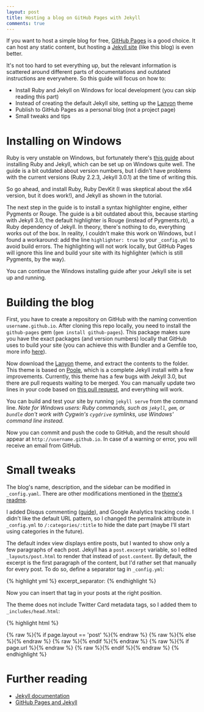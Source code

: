```yaml
---
layout: post
title: Hosting a blog on GitHub Pages with Jekyll
comments: true
---
```


If you want to host a simple blog for free, [GitHub Pages](https://pages.github.com/) is a good choice. It can host any static content, but hosting a [Jekyll site](http://jekyllrb.com/) (like this blog) is even better.

It's not too hard to set everything up, but the relevant information is scattered around different parts of documentations and outdated instructions are everywhere. So this guide will focus on how to:

- Install Ruby and Jekyll on Windows for local development (you can skip reading this part)
- Instead of creating the default Jekyll site, setting up the [Lanyon](https://github.com/poole/lanyon) theme
- Publish to GitHub Pages as a personal blog (not a project page)
- Small tweaks and tips

<!--more-->

# Installing on Windows
Ruby is very unstable on Windows, but fortunately there's [this guide](http://jekyll-windows.juthilo.com/) about installing Ruby and Jekyll, which can be set up on Windows quite well.
The guide is a bit outdated about version numbers, but I didn't have problems with the current versions (Ruby 2.2.3, Jekyll 3.0.1) at the time of writing this.

So go ahead, and install Ruby, Ruby DevKit (I was skeptical about the x64 version, but it does work!), and Jekyll as shown in the tutorial.

The next step in the guide is to install a syntax highlighter engine, either Pygments or Rouge. The guide is a bit outdated about this, because starting with Jekyll 3.0, the default highlighter is Rouge (instead of Pygments.rb), a Ruby dependency of Jekyll. In theory, there's nothing to do, everything works out of the box. In reality, I couldn't make this work on Windows, but I found a workaround: add the line `highlighter: true` to your `_config.yml` to avoid build errors. The highlighting will not work locally, but GitHub Pages will ignore this line and build your site with its highlighter (which is still Pygments, by the way). 

You can continue the Windows installing guide after your Jekyll site is set up and  running. 

# Building the blog

First, you have to create a repository on GitHub with the naming convention `username.github.io`. After cloning this repo locally, you need to install the `github-pages` gem (`gem install github-pages`). This package makes sure you have the exact packages (and version numbers) locally that GitHub uses to build your site (you can achieve this with Bundler and a Gemfile too, more info [here](https://help.github.com/articles/using-jekyll-with-pages/)). 

Now download the [Lanyon](https://github.com/poole/lanyon) theme, and extract the contents to the folder. This theme is based on [Poole](http://getpoole.com/), which is a complete Jekyll install with a few improvements. Currently, this theme has a few bugs with Jekyll 3.0, but there are pull requests waiting to be merged. You can manually update two lines in your code based on [this pull request](https://github.com/poole/lanyon/pull/149/files), and everything will work.

You can build and test your site by running `jekyll serve` from the command line. _Note for Windows users: Ruby commands, such as `jekyll`, `gem`, or `bundle` don't work with Cygwin's `cygdrive` symlinks, use Windows' command line instead._

Now you can commit and push the code to GitHub, and the result should appear at `http://username.github.io`. In case of a warning or error, you will receive an email from GitHub.

# Small tweaks

The blog's name, description, and the sidebar can be modified in `_config.yaml`. There are other modifications mentioned in the [theme's readme](https://github.com/poole/lanyon).

I added Disqus commenting ([guide](https://help.disqus.com/customer/portal/articles/472138-jekyll-installation-instructions)), and Google Analytics tracking code. I didn't like the default URL pattern, so I changed the permalink attribute in `_config.yml` to `/:categories/:title` to hide the date part (maybe I'll start using categories in the future).

The default index view displays entire posts, but I wanted to show only a few paragraphs of each post. Jekyll has a `post.excerpt` variable, so I edited `_layouts/post.html` to render that instead of `post.content`. By default, the excerpt is the first paragraph of the content, but I'd rather set that manually for every post. To do so, define a separator tag in `_config.yml`:

{% highlight yml %}
excerpt_separator: <!--more-->
{% endhighlight %}

Now you can insert that tag in your posts at the right position.

The theme does not include Twitter Card metadata tags, so I added them to `_includes/head.html`:

{% highlight html %}
<!-- Twitter cards metadata -->
<meta name="twitter:card" content="summary">
<meta name="twitter:creator" content="@USERNAME">
<meta name="twitter:title" content="{% raw %}{{ page.title }}{% endraw %}">
{% raw %}{% if page.layout == 'post' %}{% endraw %}
<meta name="twitter:description" content="{% raw %}{{ page.content | markdownify | strip_html | truncate: 200 }}{% endraw %}">
{% raw %}{% else %}{% endraw %}
  <meta name="twitter:description" content="{% raw %}{{ site.description }}{% endraw %}">
{% raw %}{% endif %}{% endraw %}
{% raw %}{% if page.url %}{% endraw %}
  <meta name="twitter:url" content="{% raw %}{{ site.url }}{{ page.url }}{% endraw %}">
{% raw %}{% endif %}{% endraw %}
{% endhighlight %}

# Further reading

- [Jekyll documentation](http://jekyllrb.com/docs/home/)
- [GitHub Pages and Jekyll](https://help.github.com/articles/using-jekyll-with-pages/)

